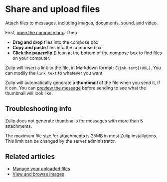 # Share and upload files

Attach files to messages, including images, documents, sound, and video.

First, [open the compose box](/help/open-the-compose-box). Then

* **Drag and drop** files into the compose box.
* **Copy and paste** files into the compose box.
* **Click the paperclip** (<i class="fa fa-paperclip"></i>) icon at
  the bottom of the compose box to find files on your computer.

Zulip will insert a link to the file, in Markdown format:
`[link text](URL)`. You can modily the `link text` to whatever you want.

Zulip will automatically generate a **thumbnail** of the file when you send
it, if it can. You can
[preview the message](/help/preview-your-message-before-sending) before
sending to see what the thumbnail will look like.

## Troubleshooting info

Zulip does not generate thumbnails for messages with more than 5
attachments.

The maximum file size for attachments is 25MB in most Zulip installations.
This limit can be changed by the server administrator.

## Related articles

* [Manage your uploaded files](/help/manage-your-uploaded-files)
* [View and browse images](/help/view-and-browse-images)
